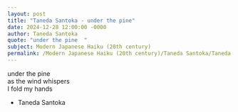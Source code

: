 ```yaml
---
layout: post
title: "Taneda Santoka - under the pine"
date: 2024-12-28 12:00:00 -0000
author: Taneda Santoka
quote: "under the pine  "
subject: Modern Japanese Haiku (20th century)
permalink: /Modern Japanese Haiku (20th century)/Taneda Santoka/Taneda Santoka - under the pine
---
```


under the pine  
as the wind whispers  
I fold my hands

- Taneda Santoka

